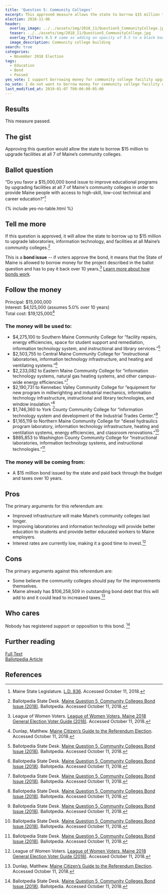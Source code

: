 ```yaml
---
title: 'Question 5: Community Colleges'
excerpt: This approved measure allows the state to borrow $15 million to upgrade facilities at Maine’s community colleges.
election: 2018-11-06
header:
  overlay_image: ../../assets/img/2018_11/Question5_CommunityCollege.jpg
  teaser: ../../assets/img/2018_11/Question5_CommunityCollege.jpg
  overlay_filter: 0.5 # same as adding an opacity of 0.5 to a black background
  image_description: Community college building
search: true
categories:
  - November 2018 Election
tags:
  - Education
  - Bond
  - Passed
yes_vote: I support borrowing money for community college facility upgrades.
no_vote: I do not want to borrow money for community college facility upgrades.
last_modified_at: 2019-01-07 T08:06:00-05:00
---
```


## Results

This measure passed.

## The gist

Approving this question would allow the state to borrow $15 million to upgrade facilities at all 7 of Maine’s community colleges.

## Ballot question

“Do you favor a $15,000,000 bond issue to improve educational programs by upgrading facilities at all 7 of Maine's community colleges in order to provide Maine people with access to high-skill, low-cost technical and career education?”[^2]

{% include yes-no-table.html %}

## Tell me more

If this question is approved, it will allow the state to borrow up to $15 million to upgrade laboratories, information technology, and facilities at all Maine’s community colleges.[^1]

This is a **bond issue** -- if voters approve the bond, it means that the State of Maine is allowed to borrow money for the project described in the ballot question and has to pay it back over 10 years.[^3] [Learn more about how bonds work](/bonds).

## Follow the money

Principal: $15,000,000
<br>Interest: $4,125,000 (assumes 5.0% over 10 years)
<br>Total cost: $19,125,000[^4]

### The money will be used to:

- $4,275,100 to Southern Maine Community College for “facility repairs, energy efficiencies, space for student support and remediation, information technology system, and instructional and library services.”[^1]
- $2,503,755 to Central Maine Community College for “instructional laboratories, information technology infrastructure, and heating and ventilating systems.”[^1]
- $2,233,082 to Eastern Maine Community College for “information technology systems, natural gas heating systems, and other campus-wide energy efficiencies.”[^1]
- $2,190,731 to Kennebec Valley Community College for “equipment for new program in millwrighting and industrial mechanics, information technology infrastructure, instructional and library technologies, and window insulation.”[^1]
- $1,746,360 to York County Community College for “information technology system and development of the Industrial Trades Center.”[^1]
- $1,165,119 to Northern Maine Community College for “diesel hydraulics program laboratory, information technology infrastructure, heating and ventilation systems, energy efficiencies, and classroom renovations.”[^1]
- $885,853 to Washington County Community College for “instructional laboratories, information technology systems, and instructional technologies.”[^1]

### The money will be coming from:

- A $15 million bond issued by the state and paid back through the budget and taxes over 10 years.

## Pros

The primary arguments for this referendum are:

- Improved infrastructure will make Maine’s community colleges last longer.
- Improving laboratories and information technology will provide better education to students and provide better educated workers to Maine employers.
- Interest rates are currently low, making it a good time to invest.[^3]

## Cons

The primary arguments against this referendum are:

- Some believe the community colleges should pay for the improvements themselves.
- Maine already has $106,258,509 in outstanding bond debt that this will add to and it could lead to increased taxes.[^4]

## Who cares

Nobody has registered support or opposition to this bond. [^1]

## Further reading

[Full Text](http://www.mainelegislature.org/legis/bills/getPDF.asp?paper=HP0585&item=2&snum=128)
<br>[Ballotpedia Article](<https://ballotpedia.org/Maine_Question_5,_Community_Colleges_Bond_Issue_(2018)>)

## References

[^1]: Ballotpedia State Desk. [Maine Question 5, Community Colleges Bond Issue (2018)](<https://ballotpedia.org/Maine_Question_5,_Community_Colleges_Bond_Issue_(2018)>). Ballotpedia. Accessed October 11, 2018.
[^2]: Maine State Legislature. [L.D. 836](http://www.mainelegislature.org/legis/bills/getPDF.asp?paper=HP0585&item=2&snum=128). Accessed October 11, 2018.
[^3]: League of Women Voters. [League of Women Voters, Maine 2018 General Election Voter Guide (2018)](http://www.lwvme.org/files/VG_2018_Statewide.pdf). Accessed October 11, 2018.
[^4]: Dunlap, Matthew. [Maine Citizen’s Guide to the Referendum Election](https://www.maine.gov/sos/cec/elec/upcoming/pdf/citizensguide.pdf). Accessed October 11, 2018.
